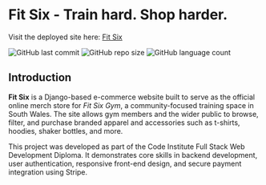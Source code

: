 # Fit Six - Train hard. Shop harder.

Visit the deployed site here: [Fit Six](https://vinyl-crate-ab3f8a285d4e.herokuapp.com/)

![GitHub last commit](https://img.shields.io/github/last-commit/sd-powell/fit-six) ![GitHub repo size](https://img.shields.io/github/repo-size/sd-powell/portfolio_project_3) ![GitHub language count](https://img.shields.io/github/languages/count/sd-powell/fit-six)

## Introduction

**Fit Six** is a Django-based e-commerce website built to serve as the official online merch store for *Fit Six Gym*, a community-focused training space in South Wales. The site allows gym members and the wider public to browse, filter, and purchase branded apparel and accessories such as t-shirts, hoodies, shaker bottles, and more.

This project was developed as part of the Code Institute Full Stack Web Development Diploma. It demonstrates core skills in backend development, user authentication, responsive front-end design, and secure payment integration using Stripe.
